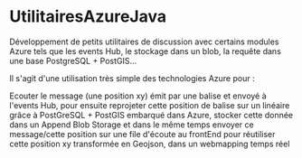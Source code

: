 # UtilitairesAzureJava
Développement de petits utilitaires de discussion avec certains modules Azure tels que les events Hub, le stockage dans un blob, la requête dans une base PostgreSQL + PostGIS...

Il s'agit d'une utilisation très simple des technologies Azure pour :

Ecouter le message (une position xy) émit par une balise et envoyé à l'events Hub, pour ensuite reprojeter cette position de balise sur un linéaire grâce à PostGreSQL + PostGIS embarqué dans Azure, stocker cette donnée dans un Append Blob Storage et dans le même temps envoyer ce message/cette position sur une file d'écoute au frontEnd pour réutiliser cette position xy transformée en Geojson, dans un webmapping temps réel
